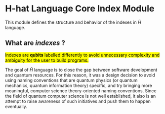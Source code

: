
# H-hat Language Core Index Module

This module defines the structure and behavior of the indexes in $\hat{H}$ language.

## What are _indexes_ ?

<mark>Indexes are **qubits** labelled differently to avoid unnecessary complexity and
    ambiguity for the user to build programs.</mark>

The goal of $\hat{H}$ language is to close the gap between software development and quantum resources. For this reason, it was a design decision to avoid using naming conventions that are quantum physics (or quantum mechanics, quantum information theory) specific, and try bringing more meaningful, computer science theory-oriented naming conventions. Since the field of quantum computer science is not well established, it also is an attempt to raise awareness of such initiatives and push them to happen eventually.

